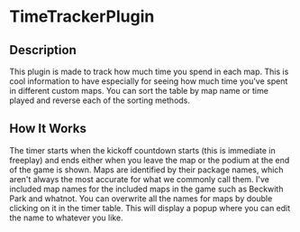 # TimeTrackerPlugin
 
## Description

This plugin is made to track how much time you spend in each map. This is cool information to have especially for seeing how much time you've spent in different custom maps. You can sort the table by map name or time played and reverse each of the sorting methods.

## How It Works
The timer starts when the kickoff countdown starts (this is immediate in freeplay) and ends either when you leave the map or the podium at the end of the game is shown. Maps are identified by their package names, which aren't always the most accurate for what we commonly call them. I've included map names for the included maps in the game such as Beckwith Park and whatnot. You can overwrite all the names for maps by double clicking on it in the timer table. This will display a popup where you can edit the name to whatever you like.

